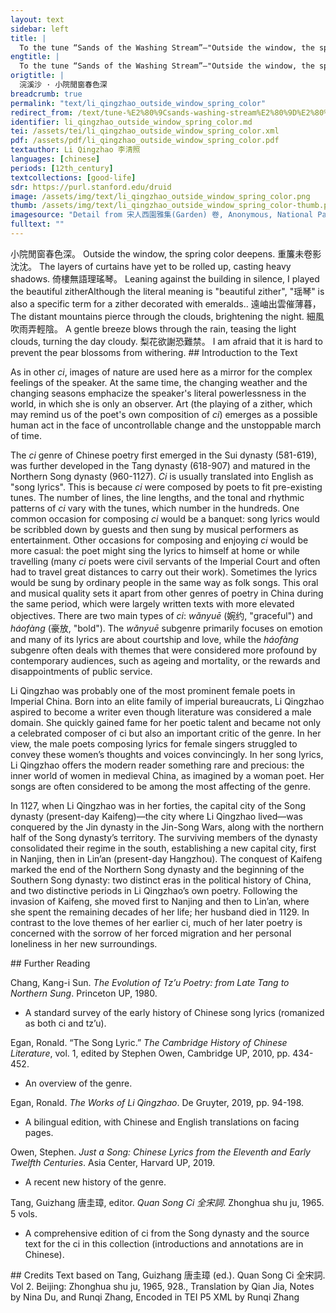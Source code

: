 ```yaml
---
layout: text
sidebar: left
title: |
  To the tune “Sands of the Washing Stream”—"Outside the window, the spring color deepens | 浣溪沙 · 小院閒窗春色深
engtitle: |
  To the tune “Sands of the Washing Stream”—"Outside the window, the spring color deepens
origtitle: |
  浣溪沙 · 小院閒窗春色深
breadcrumb: true
permalink: "text/li_qingzhao_outside_window_spring_color"
redirect_from: /text/tune-%E2%80%9Csands-washing-stream%E2%80%9D%E2%80%94outside-window-spring-color-deepens
identifier: li_qingzhao_outside_window_spring_color.md
tei: /assets/tei/li_qingzhao_outside_window_spring_color.xml
pdf: /assets/pdf/li_qingzhao_outside_window_spring_color.pdf
textauthor: Li Qingzhao 李清照
languages: [chinese]
periods: [12th_century]
textcollections: [good-life]
sdr: https://purl.stanford.edu/druid 
image: /assets/img/text/li_qingzhao_outside_window_spring_color.png
thumb: /assets/img/text/li_qingzhao_outside_window_spring_color-thumb.png
imagesource: "Detail from 宋人西園雅集(Garden) 卷, Anonymous, National Palace Museum, Accession Number: K2A003661N000000000PAC [Public Domain]"
fulltext: ""
---
```


 小院閒窗春色深。 Outside the window, the spring color deepens. 重簾未卷影沈沈。 The layers of curtains have yet to be rolled up, casting heavy shadows. 倚樓無語理瑤琴。 Leaning against the building in silence, I played the beautiful zitherAlthough the literal meaning is "beautiful zither", "瑶琴" is also a specific term for a zither decorated with emeralds.. 遠岫出雲催薄暮， The distant mountains pierce through the clouds, brightening the night. 細風吹雨弄輕陰。 A gentle breeze blows through the rain, teasing the light clouds, turning the day cloudy. 梨花欲謝恐難禁。 I am afraid that it is hard to prevent the pear blossoms from withering. ## Introduction to the Text <p>As in other <em>ci</em>, images of nature are used here as a mirror for the complex feelings of the speaker. At the same time, the changing weather and the changing seasons emphacize the speaker's literal powerlessness in the world, in which she is only an observer. Art (the playing of a zither, which may remind us of the poet's own composition of <em>ci</em>) emerges as a possible human act in the face of uncontrollable change and the unstoppable march of time.</p> <p>The <em>ci</em> genre of Chinese poetry first emerged in the Sui dynasty (581-619), was further developed in the Tang dynasty (618-907) and matured in the Northern Song dynasty (960-1127). <em>Ci</em> is usually translated into English as "song lyrics". This is because <em>ci</em> were composed by poets to fit pre-existing tunes. The number of lines, the line lengths, and the tonal and rhythmic patterns of <em>ci</em> vary with the tunes, which number in the hundreds. One common occasion for composing <em>ci</em> would be a banquet: song lyrics would be scribbled down by guests and then sung by musical performers as entertainment. Other occasions for composing and enjoying <em>ci</em> would be more casual: the poet might sing the lyrics to himself at home or while travelling (many <em>ci</em> poets were civil servants of the Imperial Court and often had to travel great distances to carry out their work). Sometimes the lyrics would be sung by ordinary people in the same way as folk songs. This oral and musical quality sets it apart from other genres of poetry in China during the same period, which were largely written texts with more elevated objectives. There are two main types of <em>ci</em>: <em>wǎnyuē</em> (婉约, "graceful") and <em>háofàng</em> (豪放, "bold"). The <em>wǎnyuē</em> subgenre primarily focuses on emotion and many of its lyrics are about courtship and love, while the<em> háofàng</em> subgenre often deals with themes that were considered more profound by contemporary audiences, such as ageing and mortality, or the rewards and disappointments of public service.</p> <p>Li Qingzhao was probably one of the most prominent female poets in Imperial China. Born into an elite family of imperial bureaucrats, Li Qingzhao aspired to become a writer even though literature was considered a male domain. She quickly gained fame for her poetic talent and became not only a celebrated composer of ci but also an important critic of the genre. In her view, the male poets composing lyrics for female singers struggled to convey these women’s thoughts and voices convincingly. In her song lyrics, Li Qingzhao offers the modern reader something rare and precious: the inner world of women in medieval China, as imagined by a woman poet. Her songs are often considered to be among the most affecting of the genre.</p> <p>In 1127, when Li Qingzhao was in her forties, the capital city of the Song dynasty (present-day Kaifeng)—the city where Li Qingzhao lived—was conquered by the Jin dynasty in the Jin-Song Wars, along with the northern half of the Song dynasty’s territory. The surviving members of the dynasty consolidated their regime in the south, establishing a new capital city, first in Nanjing, then in Lin’an (present-day Hangzhou). The conquest of Kaifeng marked the end of the Northern Song dynasty and the beginning of the Southern Song dynasty: two distinct eras in the political history of China, and two distinctive periods in Li Qingzhao’s own poetry. Following the invasion of Kaifeng, she moved first to Nanjing and then to Lin’an, where she spent the remaining decades of her life; her husband died in 1129. In contrast to the love themes of her earlier ci, much of her later poetry is concerned with the sorrow of her forced migration and her personal loneliness in her new surroundings.</p> ## Further Reading <p>Chang, Kang-i Sun. <em>The Evolution of Tz’u Poetry: from Late Tang to Northern Sung</em>. Princeton UP, 1980.</p> <ul> <li>A standard survey of the early history of Chinese song lyrics (romanized as both ci and tz’u).</li> </ul> <p>Egan, Ronald. “The Song Lyric.” <em>The Cambridge History of Chinese Literature</em>, vol. 1, edited by Stephen Owen, Cambridge UP, 2010, pp. 434-452.</p> <ul> <li>An overview of the genre.</li> </ul> <p>Egan, Ronald. <em>The Works of Li Qingzhao</em>. De Gruyter, 2019, pp. 94-198.</p> <ul> <li>A bilingual edition, with Chinese and English translations on facing pages.</li> </ul> <p>Owen, Stephen. <em>Just a Song: Chinese Lyrics from the Eleventh and Early Twelfth Centuries</em>. Asia Center, Harvard UP, 2019.</p> <ul> <li>A recent new history of the genre.</li> </ul> <p>Tang, Guizhang 唐圭璋, editor. <em>Quan Song Ci 全宋詞</em>. Zhonghua shu ju, 1965. 5 vols.</p> <ul> <li>A comprehensive edition of ci from the Song dynasty and the source text for the ci in this collection (introductions and annotations are in Chinese).</li> </ul> ## Credits Text based on Tang, Guizhang 唐圭璋 (ed.). Quan Song Ci 全宋詞. Vol 2. Beijing: Zhonghua shu ju, 1965, 928., Translation by Qian Jia, Notes by Nina Du, and Runqi Zhang, Encoded in TEI P5 XML by Runqi Zhang
